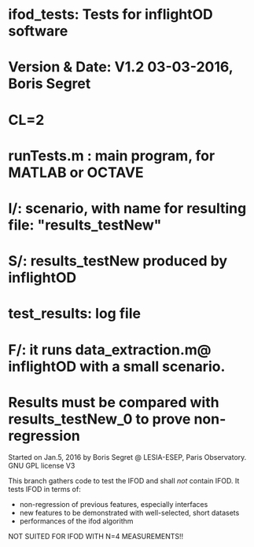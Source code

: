 # ifod_tests: Tests for inflightOD software
# Version & Date:   V1.2 03-03-2016, Boris Segret
# CL=2
#
# runTests.m : main program, for MATLAB or OCTAVE
# I/: scenario, with name for resulting file: "results_testNew"
# S/: results_testNew produced by inflightOD
#     test_results: log file
# F/: it runs data_extraction.m@ inflightOD with a small scenario.
#     Results must be compared with results_testNew_0 to prove non-regression

Started on Jan.5, 2016 by Boris Segret @ LESIA-ESEP, Paris Observatory.
GNU GPL license V3

This branch gathers code to test the IFOD and shall *not* contain IFOD. It tests IFOD in terms of:
- non-regression of previous features, especially interfaces
- new features to be demonstrated with well-selected, short datasets
- performances of the ifod algorithm

NOT SUITED FOR IFOD WITH N=4 MEASUREMENTS!!
